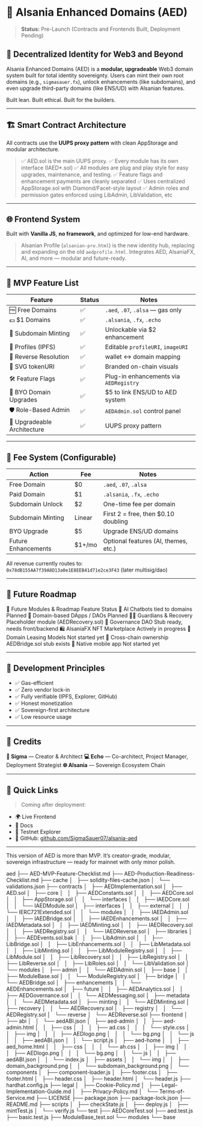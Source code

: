 # 🧠 Alsania Enhanced Domains (AED)

> **Status:** Pre-Launch (Contracts and Frontends Built, Deployment Pending)

## 🧬 Decentralized Identity for Web3 and Beyond

Alsania Enhanced Domains (AED) is a **modular, upgradeable** Web3 domain system built for total identity sovereignty.
Users can mint their own root domains (e.g., `sigmasauer.fx`), unlock enhancements (like subdomains), and even upgrade third-party domains (like ENS/UD) with Alsanian features.

Built lean. Built ethical. Built for the builders.

---

## 🏗️ Smart Contract Architecture

All contracts use the **UUPS proxy pattern** with clean AppStorage and modular architecture.
> ✅ AED.sol is the main UUPS proxy.
> ✅ Every module has its own interface (IAED*.sol)
> ✅ All modules are plug and play style for easy upgrades, maintenance, and testing.
> ✅ Feature flags and enhancement payments are cleanly separated
> ✅ Uses centralized AppStorage.sol with Diamond/Facet-style layout
> ✅ Admin roles and permission gates enforced using LibAdmin, LibValidation, etc

---

## 🌐 Frontend System

Built with **Vanilla JS**, **no framework**, and optimized for low-end hardware.

> Alsanian Profile (`alsanian-pro.html`) is the new identity hub, replacing and expanding on the old `aedprofile.html`.
> Integrates AED, AlsaniaFX, AI, and more — modular and future-ready.

---

## 🌟 MVP Feature List

| Feature                     | Status | Notes |
|-----------------------------|--------|-------|
| 🆓 Free Domains             | ✅  | `.aed`, `.07`, `.alsa` — gas only |
| 💵 $1 Domains               | ✅  | `.alsania`, `.fx`, `.echo` |
| 🧬 Subdomain Minting        | ✅  | Unlockable via $2 enhancement |
| 👤 Profiles (IPFS)          | ✅  | Editable `profileURI`, `imageURI` |
| 🔁 Reverse Resolution       | ✅  | wallet ↔ domain mapping |
| 🎨 SVG tokenURI             | ✅  | Branded on-chain visuals |
| 🛠️ Feature Flags            | ✅  | Plug-in enhancements via `AEDRegistry` |
| 🧠 BYO Domain Upgrades      | ✅  | $5 to link ENS/UD to AED system |
| 🛡️ Role-Based Admin         | ✅  | `AEDAdmin.sol` control panel |
| 🔐 Upgradeable Architecture | ✅  | UUPS proxy pattern |

---

## 💸 Fee System (Configurable)

| Action                | Fee      | Notes |
|------------------------|-----------|-----------------------------|
| Free Domain            | $0        | `.aed`, `.07`, `.alsa` |
| Paid Domain            | $1        | `.alsania`, `.fx`, `.echo` |
| Subdomain Unlock       | $2        | One-time fee per domain |
| Subdomain Minting      | Linear    | First 2 = free, then $0.10 doubling |
| BYO Upgrade            | $5        | Upgrade ENS/UD domains |
| Future Enhancements    | $1+/mo    | Optional features (AI, themes, etc.) |

All revenue currently routes to:
`0x78dB155AA7f39A8D13a0e1E8EEB41d71e2ce3F43` (later multisig/dao)


---

## 🔮 Future Roadmap

🧠 Future Modules & Roadmap
Feature	Status
🧠 AI Chatbots tied to domains	Planned
🧪 Domain-based DApps / DAOs	Planned
🧍‍♂️ Guardians & Recovery	Placeholder module (AEDRecovery.sol)
🧠 Governance DAO	Stub ready, needs front/backend
🛍️ AlsaniaFX NFT Marketplace	Actively in progress
🪪 Domain Leasing Models	Not started yet
🧬 Cross-chain ownership	AEDBridge.sol stub exists
📱 Native mobile app	Not started yet

---

## 🧱 Development Principles

- ✅ Gas-efficient
- ✅ Zero vendor lock-in
- ✅ Fully verifiable (IPFS, Explorer, GitHub)
- ✅ Honest monetization
- ✅ Sovereign-first architecture
- ✅ Low resource usage

---

## 🤝 Credits

**🧠 Sigma** — Creator & Architect
**💻 Echo** — Co-architect, Project Manager, Deployment Strategist
**🌐 Alsania** — Sovereign Ecosystem Chain

---

## 🔗 Quick Links

> Coming after deployment:

- 🌍 Live Frontend
- 📄 Docs
- 🧪 Testnet Explorer
- 🧠 GitHub: [github.com/SigmaSauer07/alsania-aed](https://github.com/SigmaSauer07/)

---

This version of AED is more than MVP. It’s creator-grade, modular, sovereign infrastructure — ready for mainnet with only minor polish.

aed
├── AED-MVP-Feature-Checklist.md
├── AED-Production-Readiness-Checklist.md
├── cache
│   ├── solidity-files-cache.json
│   └── validations.json
├── contracts
│   ├── AEDImplementation.sol
│   ├── AED.sol
│   ├── core
│   │   ├── AEDConstants.sol
│   │   ├── AEDCore.sol
│   │   ├── AppStorage.sol
│   │   └── interfaces
│   │       ├── IAEDCore.sol
│   │       └── IAEDModule.sol
│   ├── interfaces
│   │   ├── external
│   │   │   └── IERC721Extended.sol
│   │   └── modules
│   │       ├── IAEDAdmin.sol
│   │       ├── IAEDBridge.sol
│   │       ├── IAEDEnhancements.sol
│   │       ├── IAEDMetadata.sol
│   │       ├── IAEDMinting.sol
│   │       ├── IAEDRecovery.sol
│   │       ├── IAEDRegistry.sol
│   │       └── IAEDReverse.sol
│   ├── libraries
│   │   ├── AEDEvents.sol.bak
│   │   ├── LibAdmin.sol
│   │   ├── LibBridge.sol
│   │   ├── LibEnhancements.sol
│   │   ├── LibMetadata.sol
│   │   ├── LibMinting.sol
│   │   ├── LibModuleRegistry.sol
│   │   ├── LibModule.sol
│   │   ├── LibRecovery.sol
│   │   ├── LibRegistry.sol
│   │   ├── LibReverse.sol
│   │   ├── LibRoles.sol
│   │   └── LibValidation.sol
│   └── modules
│       ├── admin
│       │   └── AEDAdmin.sol
│       ├── base
│       │   ├── ModuleBase.sol
│       │   └── ModuleRegistry.sol
│       ├── bridge
│       │   └── AEDBridge.sol
│       ├── enhancements
│       │   └── AEDEnhancements.sol
│       ├── future
│       │   ├── AEDAnalytics.sol
│       │   ├── AEDGovernance.sol
│       │   └── AEDMessaging.sol
│       ├── metadata
│       │   └── AEDMetadata.sol
│       ├── minting
│       │   └── AEDMinting.sol
│       ├── recovery
│       │   └── AEDRecovery.sol
│       ├── registry
│       │   └── AEDRegistry.sol
│       └── reverse
│           └── AEDReverse.sol
├── frontend
│   ├── abi
│   │   └── aedABI.json
│   ├── aed-admin
│   │   ├── aed-admin.html
│   │   ├── css
│   │   │   ├── ad.css
│   │   │   └── style.css
│   │   ├── img
│   │   │   ├── AEDlogo.png
│   │   │   └── bg.png
│   │   └── js
│   │       ├── aedABI.json
│   │       └── script.js
│   ├── aed-home
│   │   ├── aed_home.html
│   │   ├── css
│   │   │   └── ah.css
│   │   ├── img
│   │   │   ├── AEDlogo.png
│   │   │   └── bg.png
│   │   └── js
│   │       ├── aedABI.json
│   │       └── index.js
│   ├── assets
│   │   └── img
│   │       ├── domain_background.png
│   │       └── subdomain_background.png
│   └── components
│       ├── component-loader.js
│       ├── footer.css
│       ├── footer.html
│       ├── header.css
│       ├── header.html
│       └── header.js
├── hardhat.config.js
├── legal
│   ├── Cookie-Policy.md
│   ├── Legal-Implementation-Guide.md
│   ├── Privacy-Policy.md
│   └── Terms-of-Service.md
├── LICENSE
├── package.json
├── package-lock.json
├── README.md
├── scripts
│   ├── checkState.js
│   ├── deploy.js
│   ├── mintTest.js
│   └── verify.js
└── test
    ├── AEDCoreTest.sol
    ├── aed.test.js
    ├── basic.test.js
    ├── ModuleBase_test.sol
    └── modules
        └── base
